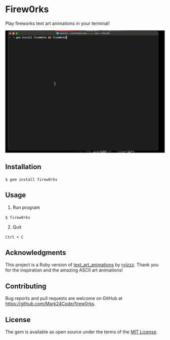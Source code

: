 # Firew0rks

Play fireworks text art animations in your terminal!

![fireworks_show](./sample/fireworks_show.gif)

## Installation

`$ gem install firew0rks`

## Usage

1) Run program

`$ firew0rks`

2) Quit

`Ctrl + C`

## Acknowledgments
This project is a Ruby version of [text_art_animations](https://github.com/rvizzz/text_art_animations) by [rvizzz](https://github.com/rvizzz). Thank you for the inspiration and the amazing ASCII art animations!

## Contributing

Bug reports and pull requests are welcome on GitHub at https://github.com/Mark24Code/firew0rks.

## License

The gem is available as open source under the terms of the [MIT License](https://opensource.org/licenses/MIT).
